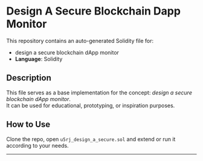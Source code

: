 # Design A Secure Blockchain Dapp Monitor

This repository contains an auto-generated Solidity file for:

- design a secure blockchain dApp monitor
- **Language**: Solidity

## Description

This file serves as a base implementation for the concept: *design a secure blockchain dApp monitor*.  
It can be used for educational, prototyping, or inspiration purposes.

## How to Use

Clone the repo, open `u5rj_design_a_secure.sol` and extend or run it according to your needs.

---


